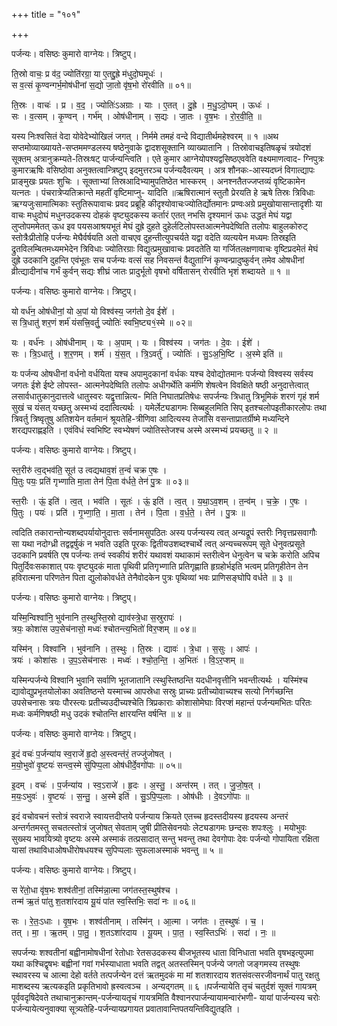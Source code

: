 +++
title = "१०१"

+++


पर्जन्यः। वसिष्ठः कुमारो वाग्नेयः। त्रिष्टुप्।

ति॒स्रो वाचः॒ प्र व॑द॒ ज्योति॑रग्रा॒ या ए॒तद्दु॒ह्रे म॑धुदो॒घमूधः॑ ।  
स व॒त्सं कृ॒ण्वन्गर्भ॒मोष॑धीनां स॒द्यो जा॒तो वृ॑ष॒भो रो॑रवीति ॥ ०१॥

ति॒स्रः । वाचः॑ । प्र । व॒द॒ । ज्योतिः॑ऽअग्राः । याः । ए॒तत् । दु॒ह्रे । म॒धु॒ऽदो॒घम् । ऊधः॑ ।  
सः । व॒त्सम् । कृ॒ण्वन् । गर्भ॑म् । ओष॑धीनाम् । स॒द्यः । जा॒तः । वृ॒ष॒भः । रो॒र॒वी॒ति॒ ॥

यस्य निःश्वसितं वेदा योवेदेभ्योखिलं जगत् । निर्ममे तमहं वन्दे विद्यातीर्थमहेश्वरम् ॥ १ ॥अथ सप्तमोव्याख्यायते-सप्तममण्डलस्य षष्ठेनुवाके द्वादशसूक्तानि व्याख्यातानि । तिस्रोवाचइतिषळृचं त्रयोदशं सूक्तम् अत्रानुक्रम्यते-तिस्रःषट् पार्जन्यन्त्विति । एते कुमार आग्नेयोपश्यद्वसिष्ठएववेति वक्ष्यमाणत्वाद- ग्निपुत्रः कुमारऋषिः वसिष्ठोवा अनुक्तत्वान्त्रिष्टुप् इदमुत्तरञ्च पर्जन्यदैवत्यम् । अत्र शौनकः-आस्यदघ्नं विगात्द्यापः प्राङ्मुखः प्रयतः शुचिः । सूक्ताभ्यां तिस्रआदिभ्यामुपतिष्ठेत भास्करम् । अनश्नतैतज्जप्तव्यं वृष्टिकामेन यत्नतः । पंचरात्रेप्यतिक्रान्ते महतीं वृष्टिमाप्नु- यादिति ॥ऋषिरात्मानं स्तुतौ प्रेरयति हे ऋषे तिस्रः त्रिविधाः ऋग्यजुःसामात्मिकाः स्तुतिरूपावाचः प्रवद प्रब्रूहि कीदृश्योवाचःज्योतिर्द्योतमानः प्रण्वःअग्रे प्रमुखोयासान्तादृशीः या वाचः मधुदोघं मधुनउदकस्य दोहकं वृष्ट्युदकस्य कर्तारं एतत् नभसि दृश्यमानं ऊधः उद्धतं मेघं यद्वा लुप्तोपममेतत् ऊध इव पयसआश्रयभूतं मेघं दुह्रे दुहते दुहेर्लटिलोपस्तआत्मनेपदेष्विति तलोपः बाहुलकोरुट् स्तोत्रैःप्रीतोहि पर्जन्यः मेघैर्वर्षयति अतो वाचएव दुहन्तीत्युपचर्यते यद्वा वदेति व्यत्ययेन मध्यमः तिस्रइति द्रुतविलम्बितमध्यमभेदेन त्रिविधाः ज्योतिरग्राः विद्युत्प्रमुखावाचः प्रवदतेति या गर्जितलक्षणावाचः वृष्टिप्रदमेतं मेघं दुह्रे उदकानि दुहन्ति एवंभूतः सच पर्जन्यः वत्सं सह निवसन्तं वैद्युताग्निं कृण्वन्प्रादुष्कुर्वन् तमेव ओषधीनां व्रीत्द्यादीनांच गर्भं कुर्वन् सद्यः शीघ्रं जातः प्रादुर्भूतो वृषभो वर्षितासन् रोरवीति भृशं शब्दायते ॥ १ ॥

पर्जन्यः। वसिष्ठः कुमारो वाग्नेयः। त्रिष्टुप्।

यो वर्ध॑न॒ ओष॑धीनां॒ यो अ॒पां यो विश्व॑स्य॒ जग॑तो दे॒व ईशे॑ ।  
स त्रि॒धातु॑ शर॒णं शर्म॑ यंसत्त्रि॒वर्तु॒ ज्योतिः॑ स्वभि॒ष्ट्य१॒॑स्मे ॥ ०२॥

यः । वर्ध॑नः । ओष॑धीनाम् । यः । अ॒पाम् । यः । विश्व॑स्य । जग॑तः । दे॒वः । ईशे॑ ।  
सः । त्रि॒ऽधातु॑ । श॒र॒णम् । शर्म॑ । यं॒स॒त् । त्रि॒ऽवर्तु॑ । ज्योतिः॑ । सु॒ऽअ॒भि॒ष्टि । अ॒स्मे इति॑ ॥

यः पर्जन्य ओषधीनां वर्धनो वर्धयिता यश्च अपामुदकानां वर्धकः यश्च देवोद्योतमानः पर्जन्यो विश्वस्य सर्वस्य जगतः ईशे ईष्टे लोपस्त- आत्मनेपदेष्विति तलोपः अधीगर्थेति कर्मणि शेषत्वेन विवक्षिते षष्ठी अनुदात्तेत्वात् लसार्वधातुकानुदात्तत्वे धातुस्वरः यद्वृत्तान्नित्य- मिति निघातप्रतिषेधः सपर्जन्यः त्रिधातु त्रिभूमिकं शरणं गृहं शर्म सुखं च यंसत् यच्छतु अस्मभ्यं ददात्वित्यर्थः । यमेर्लेट्यडागमः सिब्बहुलमिति सिप् इतश्चलोपइतीकारलोपः तथा त्रिवर्तु त्रिष्वृतुषु अतिशयेन वर्तमानं श्रूयतेहि-त्रीणिवा आदित्यस्य तेजांसि वसन्ताप्रातर्ग्रीष्मे मध्यन्दिने शरद्यपराह्णइति । एवंविधं स्वभिष्टि स्वभ्येषणं ज्योतिस्तेजश्च अस्मे अस्मभ्यं प्रयच्छतु ॥ २ ॥

पर्जन्यः। वसिष्ठः कुमारो वाग्नेयः। त्रिष्टुप्।

स्त॒रीरु॑ त्व॒द्भव॑ति॒ सूत॑ उ त्वद्यथाव॒शं त॒न्वं॑ चक्र ए॒षः ।  
पि॒तुः पयः॒ प्रति॑ गृभ्णाति मा॒ता तेन॑ पि॒ता व॑र्धते॒ तेन॑ पु॒त्रः ॥ ०३॥

स्त॒रीः । ऊं॒ इति॑ । त्व॒त् । भव॑ति । सूतः॑ । ऊं॒ इति॑ । त्व॒त् । य॒था॒ऽव॒शम् । त॒न्व॑म् । च॒क्रे॒ । ए॒षः ।  
पि॒तुः । पयः॑ । प्रति॑ । गृ॒भ्णा॒ति॒ । मा॒ता । तेन॑ । पि॒ता । व॒र्ध॒ते॒ । तेन॑ । पु॒त्रः ॥

त्वदिति तकारान्तोन्यशब्दपर्यायोनुदात्तः सर्वनामसुपठितः अस्य पर्जन्यस्य त्वत् अन्यद्रूपं स्तरीः निवृत्तप्रसवागौः सा यथा नदोग्ध्री तद्वद्वर्षुकं न भवति उइति पूरकः द्वितीयउशब्दश्चार्थे त्वत् अन्यच्चरूपम् सूते धेनुवत्प्रसूते उदकानि प्रवर्षति एष पर्जन्यः तन्वं स्वकीयं शरीरं यथावशं यथाकामं स्तरीत्वेन धेनुत्वेन च चक्रे करोति अपिच पितुर्दिवःसकाशात् पयः वृष्ट्युदकं माता पृथिवी प्रतिगृभ्णाति प्रतिगृह्णाति हृग्रहोर्भइति भत्वम् प्रतिगृहीतेन तेन हविरात्मना परिणतेन पिता द्युलोकोवर्धते तेनैवोदकेन पुत्रः पृथिव्यां भवः प्राणिसङ्घोपि वर्धते ॥ ३ ॥

पर्जन्यः। वसिष्ठः कुमारो वाग्नेयः। त्रिष्टुप्।

यस्मि॒न्विश्वा॑नि॒ भुव॑नानि त॒स्थुस्ति॒स्रो द्याव॑स्त्रे॒धा स॒स्रुरापः॑ ।  
त्रयः॒ कोशा॑स उप॒सेच॑नासो॒ मध्वः॑ श्चोतन्त्य॒भितो॑ विर॒प्शम् ॥ ०४॥

यस्मि॑न् । विश्वा॑नि । भुव॑नानि । त॒स्थुः । ति॒स्रः । द्यावः॑ । त्रे॒धा । स॒सुः । आपः॑ ।  
त्रयः॑ । कोशा॑सः । उ॒प॒ऽसेच॑नासः । मध्वः॑ । श्चो॒त॒न्ति॒ । अ॒भितः॑ । वि॒ऽर॒प्शम् ॥

यस्मिन्पर्जन्ये विश्वानि भुवानि सर्वाणि भूतजातानि त्स्थुस्तिष्ठन्ति यदधीनवृत्तीनि भवन्तीत्यर्थः । यस्मिंश्च द्यावोद्युप्रभृतयोलोका अवतिष्ठन्ते यस्माच्च आपस्रेधा सस्रुः प्राच्यः प्रतीच्योवाच्यश्च सत्यो निर्गच्छन्ति उपसेचनासः त्रयः पौरस्त्यः प्रतीच्यउदीच्यश्चेति त्रिप्रकाराः कोशासोमेघाः विरप्शं महान्तं पर्जन्यमभितः परितः मध्वः कर्मणिषष्ठी मधु उदकं श्चोतन्ति क्षारयन्ति वर्षन्ति ॥ ४ ॥

पर्जन्यः। वसिष्ठः कुमारो वाग्नेयः। त्रिष्टुप्।

इ॒दं वचः॑ प॒र्जन्या॑य स्व॒राजे॑ हृ॒दो अ॒स्त्वन्त॑रं॒ तज्जु॑जोषत् ।  
म॒यो॒भुवो॑ वृ॒ष्टयः॑ सन्त्व॒स्मे सु॑पिप्प॒ला ओष॑धीर्दे॒वगो॑पाः ॥ ०५॥

इ॒दम् । वचः॑ । प॒र्जन्या॑य । स्व॒ऽराजे॑ । हृ॒दः । अ॒स्तु॒ । अन्त॑रम् । तत् । जु॒जो॒ष॒त् ।  
म॒यः॒ऽभुवः॑ । वृ॒ष्टयः॑ । स॒न्तु॒ । अ॒स्मे इति॑ । सु॒ऽपि॒प्प॒लाः । ओष॑धीः । दे॒वऽगो॑पाः ॥

इदं वचोवचनं स्तोत्रं स्वराजे स्वायत्तदीप्तये पर्जन्याय क्रियते एतच्च हृदस्तदीयस्य हृदयस्य अन्तरं अन्तर्गतमस्तु सचतत्स्तोत्रं जुजोषत् सेवताम् जुषी प्रीतिसेवनयोः लेट्यडागमः छन्दसः शपःश्लुः । मयोभुवः सुख्स्य भावयित्र्यो वृष्टयः अस्मे अस्माकं तत्प्रसादात् सन्तु भवन्तु तथा देवगोपाः देवः पर्जन्यो गोपायिता रक्षिता यासां तथाविधाओषधीरोषधयश्च सुपिप्पलाः सुफलाअस्माकं भवन्तु ॥ ५ ॥

पर्जन्यः। वसिष्ठः कुमारो वाग्नेयः। त्रिष्टुप्।

स रे॑तो॒धा वृ॑ष॒भः शश्व॑तीनां॒ तस्मि॑न्ना॒त्मा जग॑तस्त॒स्थुष॑श्च ।  
तन्म॑ ऋ॒तं पा॑तु श॒तशा॑रदाय यू॒यं पा॑त स्व॒स्तिभिः॒ सदा॑ नः ॥ ०६॥

सः । रे॒तः॒ऽधाः । वृ॒ष॒भः । शश्व॑तीनाम् । तस्मि॑न् । आ॒त्मा । जग॑तः । त॒स्थुषः॑ । च॒ ।  
तत् । मा॒ । ऋ॒तम् । पा॒तु॒ । श॒तऽशा॑रदाय । यू॒यम् । पा॒त॒ । स्व॒स्तिऽभिः॑ । सदा॑ । नः॒ ॥

सपर्जन्यः शश्वतीनां बह्वीनामोषधीनां रेतोधाः रेतसउदकस्य बीजभूतस्य धाता विनिधाता भवति वृषभइत्युपमा यथा कश्चिद्वृषभः बह्वीनां गवां गर्भस्याधाता भवति तद्वत् अतस्तस्मिन् पर्जन्ये जगतो जङ्गमस्य तस्थुषः स्थावरस्य च आत्मा देहो वर्तते तत्पर्जन्येन दत्तं ऋतमुदकं मा मां शतशारदाय शतसंवत्सरजीवनार्थं पातु रक्षतु माशब्दस्य ऋत्यकइति प्रकृतिभावो ह्रस्वत्वञ्च । अन्यद्गतम् ॥ ६ ॥पर्जन्यायेति तृचं चतुर्दशं सूक्तं गायत्रम् पूर्ववदृषिदेवते तथाचानुक्रान्तम्-पर्जन्यायतृचं गायत्रमिति वैश्वानरपार्जन्यायामन्वारंभणी- यायां पार्जन्यस्य चरोः पर्जन्यायेत्यनुवाक्या सूत्र्यतेहि-पर्जन्यायप्रगायत प्रवातावान्तिपतयन्तिविद्युतइति ।